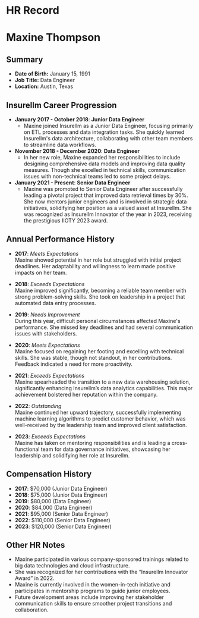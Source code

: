 # HR Record

# Maxine Thompson

## Summary
- **Date of Birth:** January 15, 1991  
- **Job Title:** Data Engineer  
- **Location:** Austin, Texas  

## Insurellm Career Progression
- **January 2017 - October 2018**: **Junior Data Engineer**  
  * Maxine joined Insurellm as a Junior Data Engineer, focusing primarily on ETL processes and data integration tasks. She quickly learned Insurellm's data architecture, collaborating with other team members to streamline data workflows.  
- **November 2018 - December 2020**: **Data Engineer**  
  * In her new role, Maxine expanded her responsibilities to include designing comprehensive data models and improving data quality measures. Though she excelled in technical skills, communication issues with non-technical teams led to some project delays.  
- **January 2021 - Present**: **Senior Data Engineer**  
  * Maxine was promoted to Senior Data Engineer after successfully leading a pivotal project that improved data retrieval times by 30%. She now mentors junior engineers and is involved in strategic data initiatives, solidifying her position as a valued asset at Insurellm. She was recognized as Insurellm Innovator of the year in 2023, receiving the prestigious IIOTY 2023 award.  

## Annual Performance History
- **2017**: *Meets Expectations*  
  Maxine showed potential in her role but struggled with initial project deadlines. Her adaptability and willingness to learn made positive impacts on her team.  

- **2018**: *Exceeds Expectations*  
  Maxine improved significantly, becoming a reliable team member with strong problem-solving skills. She took on leadership in a project that automated data entry processes.  

- **2019**: *Needs Improvement*  
  During this year, difficult personal circumstances affected Maxine's performance. She missed key deadlines and had several communication issues with stakeholders.  

- **2020**: *Meets Expectations*  
  Maxine focused on regaining her footing and excelling with technical skills. She was stable, though not standout, in her contributions. Feedback indicated a need for more proactivity.  

- **2021**: *Exceeds Expectations*  
  Maxine spearheaded the transition to a new data warehousing solution, significantly enhancing Insurellm’s data analytics capabilities. This major achievement bolstered her reputation within the company.  

- **2022**: *Outstanding*  
  Maxine continued her upward trajectory, successfully implementing machine learning algorithms to predict customer behavior, which was well-received by the leadership team and improved client satisfaction.  

- **2023**: *Exceeds Expectations*  
  Maxine has taken on mentoring responsibilities and is leading a cross-functional team for data governance initiatives, showcasing her leadership and solidifying her role at Insurellm.  

## Compensation History
- **2017**: $70,000 (Junior Data Engineer)  
- **2018**: $75,000 (Junior Data Engineer)  
- **2019**: $80,000 (Data Engineer)  
- **2020**: $84,000 (Data Engineer)  
- **2021**: $95,000 (Senior Data Engineer)  
- **2022**: $110,000 (Senior Data Engineer)  
- **2023**: $120,000 (Senior Data Engineer)  

## Other HR Notes
- Maxine participated in various company-sponsored trainings related to big data technologies and cloud infrastructure.  
- She was recognized for her contributions with the “Insurellm Innovator Award” in 2022.  
- Maxine is currently involved in the women-in-tech initiative and participates in mentorship programs to guide junior employees.  
- Future development areas include improving her stakeholder communication skills to ensure smoother project transitions and collaboration.  